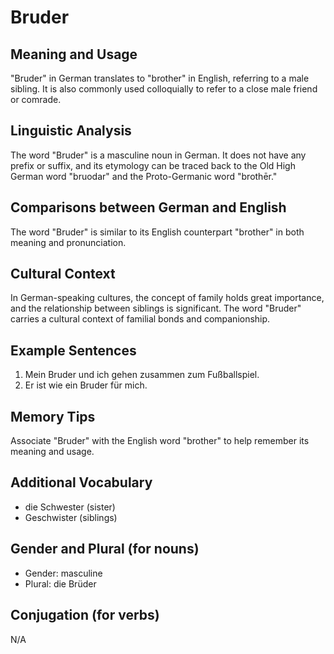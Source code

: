 # Bruder
## Meaning and Usage
"Bruder" in German translates to "brother" in English, referring to a male sibling. It is also commonly used colloquially to refer to a close male friend or comrade.

## Linguistic Analysis
The word "Bruder" is a masculine noun in German. It does not have any prefix or suffix, and its etymology can be traced back to the Old High German word "bruodar" and the Proto-Germanic word "brothēr."

## Comparisons between German and English
The word "Bruder" is similar to its English counterpart "brother" in both meaning and pronunciation.

## Cultural Context
In German-speaking cultures, the concept of family holds great importance, and the relationship between siblings is significant. The word "Bruder" carries a cultural context of familial bonds and companionship.

## Example Sentences
1. Mein Bruder und ich gehen zusammen zum Fußballspiel.
2. Er ist wie ein Bruder für mich.

## Memory Tips
Associate "Bruder" with the English word "brother" to help remember its meaning and usage.

## Additional Vocabulary
- die Schwester (sister)
- Geschwister (siblings)

## Gender and Plural (for nouns)
- Gender: masculine
- Plural: die Brüder

## Conjugation (for verbs)
N/A